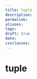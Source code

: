 ```yaml
---
title: tuple
description: 
permalink: 
aliases: 
tags: 
draft: true
date: 
cssclasses:
---
```


# tuple

